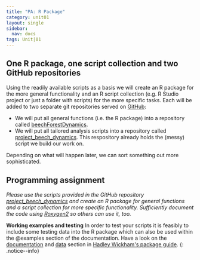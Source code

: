 ```yaml
---
title: "PA: R Package"
category: unit01
layout: single
sidebar:
  nav: docs
tags: Unit|01
---
```



## One R package, one script collection and two GitHub repositories

Using the readily available scripts as a basis we will create an R package for the more general functionality and an R script collection (e.g. R Studio project or just a folder with scripts) for the more specific tasks. Each will be added to two separate git repositories served on [GitHub](https://github.com/):

* We will put all general functions (i.e. the R package) into a repository called [beechForestDynamics](https://github.com/marburg-open-courseware/beechForestDynamics).
* We will put all tailored analysis scripts into a repository called [project_beech_dynamics](https://github.com/marburg-open-courseware/project_beech_dynamics). This respository already holds the (messy) script we build our work on.

Depending on what will happen later, we can sort something out more sophisticated.

## Programming assignment
*Please use the scripts provided in the GitHub repository [project_beech_dynamics](https://github.com/marburg-open-courseware/project_beech_dynamics) and create an R package for general functions and a script collection for more specific functionality. Sufficiently document the code using [Roxygen2](http://r-pkgs.had.co.nz/man.html) so others can use it, too.*

**Working examples and testing** In order to test your scripts it is feasibly to include some testing data into the R package which can also be used within the @examples section of the documentation. Have a look on the [documentation](http://r-pkgs.had.co.nz/man.html) and [data](http://r-pkgs.had.co.nz/inst.html) section in [Hadley Wickham's package guide](http://r-pkgs.had.co.nz/data.html).
{: .notice--info}




